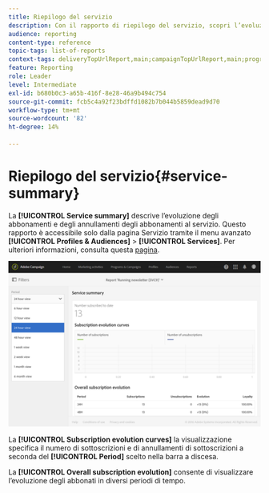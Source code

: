 ```yaml
---
title: Riepilogo del servizio
description: Con il rapporto di riepilogo del servizio, scopri l’evoluzione degli abbonamenti e dei loro annullamenti.
audience: reporting
content-type: reference
topic-tags: list-of-reports
context-tags: deliveryTopUrlReport,main;campaignTopUrlReport,main;programTopUrlReport,main
feature: Reporting
role: Leader
level: Intermediate
exl-id: b680b0c3-a65b-416f-8e28-46a9b494c754
source-git-commit: fcb5c4a92f23bdffd1082b7b044b5859dead9d70
workflow-type: tm+mt
source-wordcount: '82'
ht-degree: 14%

---
```


# Riepilogo del servizio{#service-summary}

La **[!UICONTROL Service summary]** descrive l’evoluzione degli abbonamenti e degli annullamenti degli abbonamenti al servizio.
Questo rapporto è accessibile solo dalla pagina Servizio tramite il menu avanzato **[!UICONTROL Profiles & Audiences]** > **[!UICONTROL Services]**. Per ulteriori informazioni, consulta questa [pagina](../../audiences/using/monitoring-subscriptions.md#service-reports).

![](assets/service-summary.png)

La **[!UICONTROL Subscription evolution curves]** la visualizzazione specifica il numero di sottoscrizioni e di annullamenti di sottoscrizioni a seconda del **[!UICONTROL Period]** scelto nella barra a discesa.

La **[!UICONTROL Overall subscription evolution]** consente di visualizzare l’evoluzione degli abbonati in diversi periodi di tempo.
